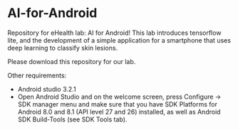 # AI-for-Android

Repository for eHealth lab: AI for Android! This lab introduces tensorflow lite, and the development of a simple application for a smartphone that uses deep learning to classify skin lesions. 

Please download this repository for our lab.

Other requirements:
- Android studio 3.2.1
- Open Android Studio and on the welcome screen, press Configure -> SDK manager menu and make sure that you have SDK Platforms for Android 8.0 and 8.1 (API level 27 and 26) installed, as well as Android SDK Build-Tools (see SDK Tools tab).

